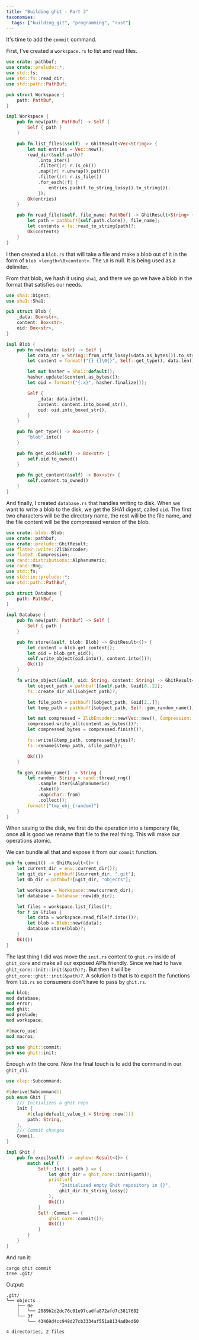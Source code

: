 ```yaml
---
title: "Building ghit - Part 3"
taxonomies:
  tags: ["building_git", "programming", "rust"]
---
```


It's time to add the `commit` command.

First, I've created a `workspace.rs` to list and read files.

```rust
use crate::pathbuf;
use crate::prelude::*;
use std::fs;
use std::fs::read_dir;
use std::path::PathBuf;

pub struct Workspace {
    path: PathBuf,
}

impl Workspace {
    pub fn new(path: PathBuf) -> Self {
        Self { path }
    }

    pub fn list_files(&self) -> GhitResult<Vec<String>> {
        let mut entries = Vec::new();
        read_dir(&self.path)?
            .into_iter()
            .filter(|r| r.is_ok())
            .map(|r| r.unwrap().path())
            .filter(|r| r.is_file())
            .for_each(|f| {
                entries.push(f.to_string_lossy().to_string());
            });
        Ok(entries)
    }

    pub fn read_file(&self, file_name: PathBuf) -> GhitResult<String> {
        let path = pathbuf![self.path.clone(), file_name];
        let contents = fs::read_to_string(path)?;
        Ok(contents)
    }
}
```

I then created a `blob.rs` that will take a file and make a blob out of it in the form of `blob <length>\0<content>`. The `\0` is null. It is being used as a delimiter.

From that blob, we hash it using `sha1`, and there we go we have a blob in the format that satisfies our needs.

```rust
use sha1::Digest;
use sha1::Sha1;

pub struct Blob {
    _data: Box<str>,
    content: Box<str>,
    oid: Box<str>,
}

impl Blob {
    pub fn new(data: &str) -> Self {
        let data_str = String::from_utf8_lossy(&data.as_bytes()).to_string();
        let content = format!("{} {}\0{}", Self::get_type(), data.len(), &data_str);

        let mut hasher = Sha1::default();
        hasher.update(&content.as_bytes());
        let oid = format!("{:x}", hasher.finalize());

        Self {
            _data: data.into(),
            content: content.into_boxed_str(),
            oid: oid.into_boxed_str(),
        }
    }

    pub fn get_type() -> Box<str> {
        "blob".into()
    }

    pub fn get_oid(&self) -> Box<str> {
        self.oid.to_owned()
    }

    pub fn get_content(&self) -> Box<str> {
        self.content.to_owned()
    }
}
```

And finally, I created `database.rs` that handles writing to disk. When we want to write a blob to the disk, we get the SHA1 digest, called `oid`. The first two characters will be the directory name, the rest will be the file name, and the file content will be the compressed version of the blob.

```rust
use crate::blob::Blob;
use crate::pathbuf;
use crate::prelude::GhitResult;
use flate2::write::ZlibEncoder;
use flate2::Compression;
use rand::distributions::Alphanumeric;
use rand::Rng;
use std::fs;
use std::io::prelude::*;
use std::path::PathBuf;

pub struct Database {
    path: PathBuf,
}

impl Database {
    pub fn new(path: PathBuf) -> Self {
        Self { path }
    }

    pub fn store(&self, blob: Blob) -> GhitResult<()> {
        let content = blob.get_content();
        let oid = blob.get_oid();
        self.write_object(oid.into(), content.into())?;
        Ok(())
    }

    fn write_object(&self, oid: String, content: String) -> GhitResult<()> {
        let object_path = pathbuf![&self.path, &oid[0..2]];
        fs::create_dir_all(&object_path)?;

        let file_path = pathbuf![&object_path, &oid[2..]];
        let temp_path = pathbuf![&object_path, Self::gen_random_name()];

        let mut compressed = ZlibEncoder::new(Vec::new(), Compression::fast());
        compressed.write_all(content.as_bytes())?;
        let compressed_bytes = compressed.finish()?;

        fs::write(&temp_path, compressed_bytes)?;
        fs::rename(&temp_path, &file_path)?;

        Ok(())
    }

    fn gen_random_name() -> String {
        let random: String = rand::thread_rng()
            .sample_iter(&Alphanumeric)
            .take(6)
            .map(char::from)
            .collect();
        format!("tmp_obj_{random}")
    }
}
```

When saving to the disk, we first do the operation into a temporary file, once all is good we rename that file to the real thing. This will make our operations atomic.

We can bundle all that and expose it from our `commit` function.

```rust
pub fn commit() -> GhitResult<()> {
    let current_dir = env::current_dir()?;
    let git_dir = pathbuf![&current_dir, ".git"];
    let db_dir = pathbuf![&git_dir, "objects"];

    let workspace = Workspace::new(current_dir);
    let database = Database::new(db_dir);

    let files = workspace.list_files()?;
    for f in &files {
        let data = workspace.read_file(f.into())?;
        let blob = Blob::new(&data);
        database.store(blob)?;
    }
    Ok(())
}
```

The last thing I did was move the `init.rs` content to `ghit.rs` inside of `ghit_core` and make all our exposed APIs friendly. Since we had to have `ghit_core::init::init(&path)?;`. But then it will be `ghit_core::ghit::init(&path)?`. A solution to that is to export the functions from `lib.rs` so consumers don't have to pass by `ghit.rs`.

```rust
mod blob;
mod database;
mod error;
mod ghit;
mod prelude;
mod workspace;

#[macro_use]
mod macros;

pub use ghit::commit;
pub use ghit::init;
```

Enough with the core. Now the final touch is to add the command in our `ghit_cli`.

```rust
use clap::Subcommand;

#[derive(Subcommand)]
pub enum Ghit {
    /// Initializes a ghit repo
    Init {
        #[clap(default_value_t = String::new())]
        path: String,
    },
    /// Commit changes
    Commit,
}

impl Ghit {
    pub fn exec(&self) -> anyhow::Result<()> {
        match self {
            Self::Init { path } => {
                let ghit_dir = ghit_core::init(&path)?;
                println!(
                    "Initialized empty Ghit repository in {}",
                    ghit_dir.to_string_lossy()
                );
                Ok(())
            }
            Self::Commit => {
                ghit_core::commit()?;
                Ok(())
            }
        }
    }
}
```

And run it:

```shell
cargo ghit commit
tree .git/
```

Output:

```text
.git/
└── objects
    ├── 0e
    │   └── 2089b2d2dc76c01e97cadfa872afd7c3817682
    └── 3f
        └── 43469d4cc948d27cb3334af551a8134ad0ed60

4 directories, 2 files
```
